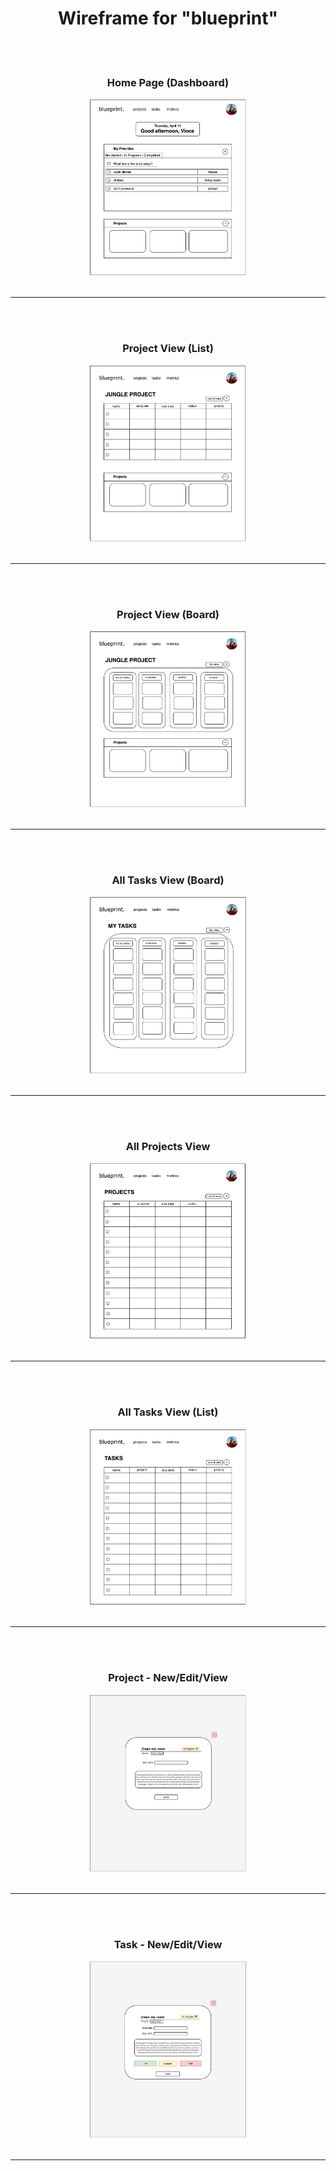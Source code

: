 <div align="center">

<h1>Wireframe for "blueprint"</h1>

  <br>
  <br>
  <h3>Home Page (Dashboard)</h3>
  <img src="./PNG/home-page-dashboard.png" width="50%">
  <br>
  <br>

---

  <br>
  <br>
  <h3>Project View (List)</h3>
  <img src="./PNG/project-view-list.png" width="50%">
  <br>
  <br>

---

  <br>
  <br>
  <h3>Project View (Board)</h3>
  <img src="./PNG/project-view-board.png" width="50%">
  <br>
  <br>


---

  <br>
  <br>
  <h3>All Tasks View (Board)</h3>
  <img src="./PNG/all-tasks-view-board.png" width="50%">
  <br>
  <br>

---

  <br>
  <br>
  <h3>All Projects View</h3>
  <img src="./PNG/all-projects-view.png" width="50%">
  <br>
  <br>

---

  <br>
  <br>
  <h3>All Tasks View (List)</h3>
  <img src="./PNG/all-tasks-view-list.png" width="50%">
  <br>
  <br>

---

  <br>
  <br>
  <h3>Project - New/Edit/View</h3>
  <img src="./PNG/project-new-edit-view.png" width="50%">
  <br>
  <br>

---

  <br>
  <br>
  <h3>Task - New/Edit/View</h3>
  <img src="./PNG/task-new-edit-view.png" width="50%">
  <br>
  <br>

---

</div>

